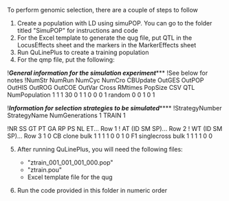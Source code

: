To perform genomic selection, there are a couple of steps to follow
1) Create a population with LD using simuPOP. You can go to the folder titled "SimuPOP" for instructions and code
2) For the Excel template to generate the qug file, put QTL in the LocusEffects sheet and the markers in the MarkerEffects sheet
3) Run QuLinePlus to create a training population 
4) For the qmp file, put the following:

!*************General information for the simulation experiment****************
!See below for notes
!NumStr NumRun NumCyc NumCro CBUpdate OutGES OutPOP OutHIS OutROG OutCOE OutVar Cross   RMtimes PopSize CSV QTL NumPopulation
1       1      1      30    0        1      1      0      0      0      1       random  0       0       1   0   1

!***********Information for selection strategies to be simulated***************
!StrategyNumber StrategyName  NumGenerations
1               TRAIN         1

!NR SS  GT        PT          GA        RP PS    NL  ET...         Row 1
!                                                AT (ID SM SP)...  Row 2
!                                                WT (ID SM SP)...  Row 3
1 0    CB clone bulk 1 1 1 1
                0
                0
1 0    F1 singlecross bulk 1 1 1 1
                0
                0


5) After running QuLinePlus, you will need the following files:
    - "ztrain_001_001_001_000.pop"
    - "ztrain.pou"
    - Excel template file for the qug

6) Run the code provided in this folder in numeric order
